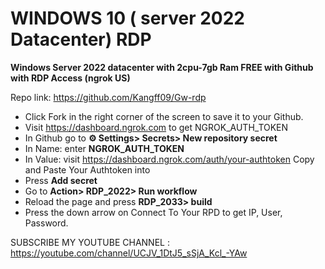 # WINDOWS 10 ( server 2022 Datacenter) RDP 

**Windows Server 2022 datacenter with 2cpu-7gb Ram FREE with Github with RDP Access (ngrok US)**

Repo link: https://github.com/Kangff09/Gw-rdp


+ Click Fork in the right corner of the screen to save it to your Github.
+ Visit https://dashboard.ngrok.com to get NGROK_AUTH_TOKEN
+ In Github go to **⚙ Settings> Secrets> New repository secret**
+ In Name: enter **NGROK_AUTH_TOKEN**
+ In Value: visit https://dashboard.ngrok.com/auth/your-authtoken Copy and Paste Your Authtoken into
+ Press **Add secret**
+ Go to **Action> RDP_2022> Run workflow**
+ Reload the page and press **RDP_2033> build**
+ Press the down arrow on Connect To Your RPD to get IP, User, Password.

SUBSCRIBE MY YOUTUBE CHANNEL : https://youtube.com/channel/UCJV_1DtJ5_sSjA_Kcl_-YAw
